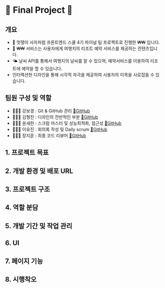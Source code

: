 # 🍙 Final Project 🍙

## 개요
- 🦁 멋쟁이 사자처럼 프론트엔드 스쿨 4기 파이널 팀 프로젝트로 진행한 ₩₩ 입니다.
- 🏨 ₩₩ 서비스는 사용자에게 여행지의 리조트 예약 서비스를 제공하는 컨텐츠입니다.
- 🌤️ 날씨 API를 통해서 여행지의 날씨를 알 수 있으며, 예약서비스를 이용하여 리조트에 예약을 할 수 있습니다.
- 인터랙션한 디자인을 통해 시각적 자극을 제공하여 사용자의 이목을 사로잡을 수 있습니다.

## 팀원 구성 및 역할
- 🙋🏻‍♀️ 강보경 : Git & GitHub 관리 [🔗GitHub](https://github.com/hungerbk) 
- 🙋🏼‍♂️ 김형진 : 디자인의 전반적인 부분 [🔗GitHub](https://github.com/hjkimw)
- 🙋🏼‍♂️ 윤새한 : 스크럼 마스터 및 성능최적화, 접근성 [🔗GitHub](https://github.com/ovelute53)
- 🙋🏻‍♀️ 이유진 : 회의록 작성 및 Daily scrum [🔗GitHub](https://github.com/jenny7732)
- 🙋🏼‍♂️ 장지훈 : 최종 코드 리뷰어 [🔗GitHub](https://github.com/jangjihoon96)

## 1. 프로젝트 목표
## 2. 개발 환경 및 배포 URL
## 3. 프로젝트 구조
## 4. 역할 분담
## 5. 개발 기간 및 작업 관리
## 6. UI
## 7. 페이지 기능
## 8. 시행착오